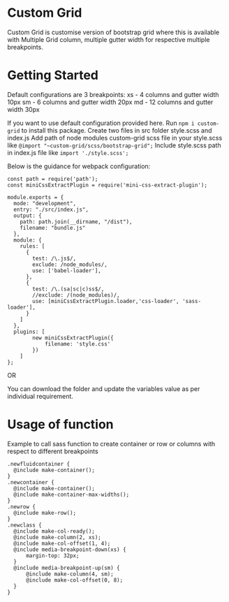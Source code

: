 # Custom Grid
Custom Grid is customise version of bootstrap grid where this is available with Multiple Grid column, multiple gutter width for respective multiple breakpoints.

# Getting Started
Default configurations are 3 breakpoints: 
xs - 4  columns and gutter width 10px
sm - 6  columns and gutter width 20px
md - 12 columns and gutter width 30px

If you want to use default configuration provided here. 
Run `npm i custom-grid` to install this package.
Create two files in src folder style.scss and index.js
Add path of node modules custom-grid scss file in your style.scss like `@import "~custom-grid/scss/bootstrap-grid";` 
Include style.scss path in index.js file like `import './style.scss';`

Below is the guidance for webpack configuration:
```
const path = require('path');
const miniCssExtractPlugin = require('mini-css-extract-plugin');

module.exports = {
  mode: "development",
  entry: "./src/index.js",
  output: {
    path: path.join(__dirname, "/dist"),
    filename: "bundle.js"
  },
  module: {
    rules: [
      {
        test: /\.js$/,
        exclude: /node_modules/,
        use: ['babel-loader'],
      },
      {
        test: /\.(sa|sc|c)ss$/,
        //exclude: /(node_modules)/,
        use: [miniCssExtractPlugin.loader,'css-loader', 'sass-loader'],
      }
    ]
  },
  plugins: [
		new miniCssExtractPlugin({
			filename: 'style.css'
		})
	]
};

```
OR

You can download the folder and update the variables value as per individual requirement.

# Usage of function
Example to call sass function to create container or row or columns with respect to different breakpoints 

```
.newfluidcontainer {
  @include make-container();
}
.newcontainer {
  @include make-container();
  @include make-container-max-widths();
}
.newrow {
  @include make-row();
}
.newclass {
  @include make-col-ready();
  @include make-column(2, xs);
  @include make-col-offset(1, 4);
  @include media-breakpoint-down(xs) {
      margin-top: 32px;
  }
  @include media-breakpoint-up(sm) {
      @include make-column(4, sm);
      @include make-col-offset(0, 8);
  }
}
```